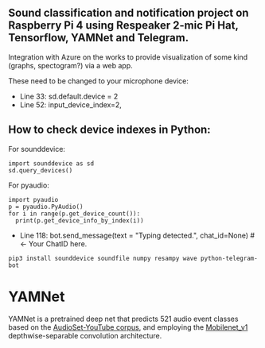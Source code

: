 ## Sound classification and notification project on Raspberry Pi 4 using Respeaker 2-mic Pi Hat, Tensorflow, YAMNet and Telegram. 

Integration with Azure on the works to provide visualization of some kind (graphs, spectogram?) via a web app.

These need to be changed to your microphone device: 
* Line 33:  sd.default.device = 2
* Line 52:  input_device_index=2,

## How to check device indexes in Python:
For sounddevice:
```
import sounddevice as sd
sd.query_devices()
```
For pyaudio:
```
import pyaudio
p = pyaudio.PyAudio()
for i in range(p.get_device_count()):
  print(p.get_device_info_by_index(i))
```

* Line 118: bot.send_message(text = "Typing detected.", chat_id=None) # <- Your ChatID here.
```
pip3 install sounddevice soundfile numpy resampy wave python-telegram-bot
```
# YAMNet

YAMNet is a pretrained deep net that predicts 521 audio event classes based on
the [AudioSet-YouTube corpus](http://g.co/audioset), and employing the
[Mobilenet_v1](https://arxiv.org/pdf/1704.04861.pdf) depthwise-separable
convolution architecture.
